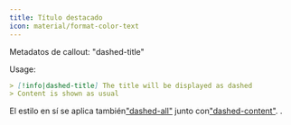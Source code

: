 ```yaml
---
title: Título destacado
icon: material/format-color-text
---
```


Metadatos de callout: "dashed-title"

Usage:

```md
> [!info|dashed-title] The title will be displayed as dashed
> Content is shown as usual
```

El estilo en sí se aplica también["dashed-all"](../combined-styling/page-20.md)
junto con["dashed-content"](../content-styling/page-10.md).
.


